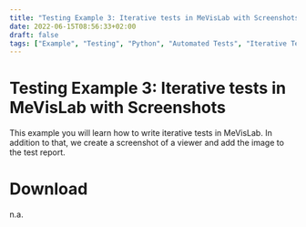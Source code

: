 ```yaml
---
title: "Testing Example 3: Iterative tests in MeVisLab with Screenshots"
date: 2022-06-15T08:56:33+02:00
draft: false
tags: ["Example", "Testing", "Python", "Automated Tests", "Iterative Test", "Screenshot"]
---
```


# Testing Example 3: Iterative tests in MeVisLab with Screenshots
This example you will learn how to write iterative tests in MeVisLab. In addition to that, we create a screenshot of a viewer and add the image to the test report.

# Download
n.a.
